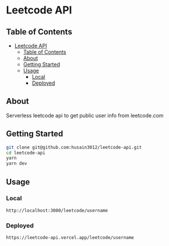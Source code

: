 # Leetcode API

## Table of Contents

- [Leetcode API](#leetcode-api)
  - [Table of Contents](#table-of-contents)
  - [About ](#about-)
  - [Getting Started ](#getting-started-)
  - [Usage ](#usage-)
    - [Local](#local)
    - [Deployed](#deployed)

## About <a name = "about"></a>

Serverless leetcode api to get public user info from leetcode.com

## Getting Started <a name = "getting_started"></a>

```bash
git clone git@github.com:husain3012/leetcode-api.git
cd leetcode-api
yarn
yarn dev
```

## Usage <a name = "usage"></a>


### Local

```bash
http://localhost:3000/leetcode/username
```

### Deployed
```bash
https://leetcode-api.vercel.app/leetcode/username
```

